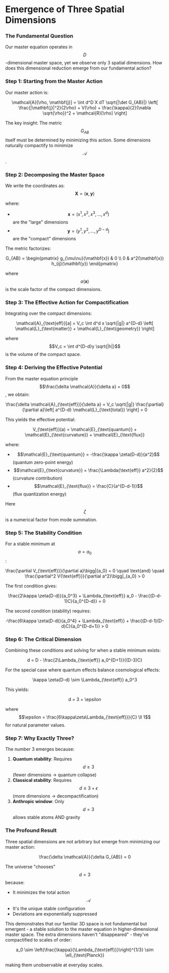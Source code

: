 # Emergence of Three Spatial Dimensions



### The Fundamental Question

Our master equation operates in $$D$$-dimensional master space, yet we observe only 3 spatial dimensions. How does this dimensional reduction emerge from our fundamental action?

### Step 1: Starting from the Master Action

Our master action is:

<p align="center"><span class="math">\mathcal{A}[\rho, \mathbf{j}] = \int d^D X  dT \sqrt{|\det G_{AB}|} \left[ \frac{|\mathbf{j}|^2}{2\rho} + V(\rho) + \frac{\kappa}{2}(\nabla \sqrt{\rho})^2 + \mathcal{R}[\rho] \right]</span></p>

The key insight: The metric $$G_{AB}$$ itself must be determined by minimizing this action. Some dimensions naturally compactify to minimize $$\mathcal{A}$$.

### Step 2: Decomposing the Master Space

We write the coordinates as: $$\mathbf{X} = (\mathbf{x}, \mathbf{y})$$

where:

* $$\mathbf{x} = (x^1, x^2, x^3, \ldots, x^d)$$ are the "large" dimensions
* $$\mathbf{y} = (y^1, y^2, \ldots, y^{D-d})$$ are the "compact" dimensions

The metric factorizes:&#x20;

<p align="center"><span class="math">G_{AB} = \begin{pmatrix}  g_{\mu\nu}(\mathbf{x}) &#x26; 0 \\  0 &#x26; a^2(\mathbf{x}) h_{ij}(\mathbf{y})  \end{pmatrix}</span></p>

where $$a(\mathbf{x})$$ is the scale factor of the compact dimensions.

### Step 3: The Effective Action for Compactification

Integrating over the compact dimensions:&#x20;

<p align="center"><span class="math">\mathcal{A}_{\text{eff}}[a] = V_c \int d^d x \sqrt{|g|}  a^{D-d} \left[ \mathcal{L}_{\text{matter}} + \mathcal{L}_{\text{geometry}} \right]</span></p>

where $$V_c = \int d^{D-d}y \sqrt{|h|}$$ is the volume of the compact space.

### Step 4: Deriving the Effective Potential

From the master equation principle $$\frac{\delta \mathcal{A}}{\delta a} = 0$$, we obtain:

<p align="center"><span class="math">\frac{\delta \mathcal{A}_{\text{eff}}}{\delta a} = V_c \sqrt{|g|} \frac{\partial}{\partial a}\left[ a^{D-d} \mathcal{L}_{\text{total}} \right] = 0</span></p>

This yields the effective potential:

<p align="center"><span class="math">V_{\text{eff}}(a) = \mathcal{E}_{\text{quantum}} + \mathcal{E}_{\text{curvature}} + \mathcal{E}_{\text{flux}}</span></p>

where:

* $$\mathcal{E}_{\text{quantum}} = -\frac{\kappa \zeta(D-d)}{a^2}$$ (quantum zero-point energy)
* $$\mathcal{E}_{\text{curvature}} = \frac{\Lambda{\text{eff}} a^2}{2}$$ (curvature contribution)
* $$\mathcal{E}_{\text{flux}} = \frac{C}{a^{D-d-1}}$$ (flux quantization energy)

Here $$\zeta$$ is a numerical factor from mode summation.

### Step 5: The Stability Condition

For a stable minimum at $$a = a_0$$:

<p align="center"><span class="math">\frac{\partial V_{\text{eff}}}{\partial a}\bigg|{a_0} = 0 \quad \text{and} \quad \frac{\partial^2 V{\text{eff}}}{\partial a^2}\bigg|_{a_0} > 0</span></p>

The first condition gives:&#x20;

<p align="center"><span class="math">\frac{2\kappa \zeta(D-d)}{a_0^3} + \Lambda_{\text{eff}} a_0 - \frac{(D-d-1)C}{a_0^{D-d}} = 0</span></p>

The second condition (stability) requires:&#x20;

<p align="center"><span class="math">-\frac{6\kappa \zeta(D-d)}{a_0^4} + \Lambda_{\text{eff}} + \frac{(D-d-1)(D-d)C}{a_0^{D-d+1}} > 0</span></p>

### Step 6: The Critical Dimension

Combining these conditions and solving for when a stable minimum exists:

<p align="center"><span class="math">d = D - \frac{2\Lambda_{\text{eff}} a_0^{D+1}}{(D-3)C}</span></p>

For the special case where quantum effects balance cosmological effects:&#x20;

<p align="center"><span class="math">\kappa \zeta(D-d) \sim \Lambda_{\text{eff}} a_0^3</span></p>

This yields:&#x20;

<p align="center"><span class="math">d = 3 + \epsilon</span> </p>

where $$\epsilon = \frac{6\kappa\zeta\Lambda_{\text{eff}}}{C} \ll 1$$ for natural parameter values.

### Step 7: Why Exactly Three?

The number 3 emerges because:

1. **Quantum stability**: Requires $$d \geq 3$$ (fewer dimensions → quantum collapse)
2. **Classical stability**: Requires $$d \leq 3 + \epsilon$$ (more dimensions → decompactification)
3. **Anthropic window**: Only $$d = 3$$ allows stable atoms AND gravity

### The Profound Result

Three spatial dimensions are not arbitrary but emerge from minimizing our master action:

<p align="center"><span class="math">\frac{\delta \mathcal{A}}{\delta G_{AB}} = 0</span></p>

The universe "chooses" $$d = 3$$ because:

* It minimizes the total action $$\mathcal{A}$$
* It's the unique stable configuration
* Deviations are exponentially suppressed

This demonstrates that our familiar 3D space is not fundamental but emergent - a stable solution to the master equation in higher-dimensional master space. The extra dimensions haven't "disappeared" - they've compactified to scales of order:

<p align="center"><span class="math">a_0 \sim \left(\frac{\kappa}{\Lambda_{\text{eff}}}\right)^{1/3} \sim \ell_{\text{Planck}}</span></p>

making them unobservable at everyday scales.
